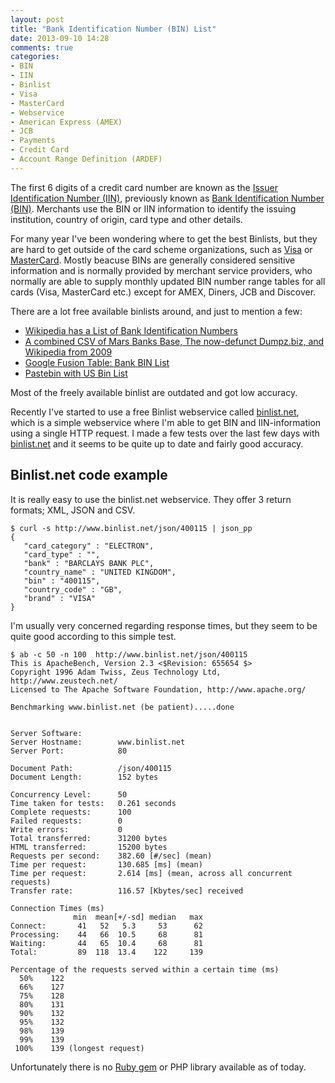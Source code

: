 ```yaml
---
layout: post
title: "Bank Identification Number (BIN) List"
date: 2013-09-10 14:28
comments: true
categories: 
- BIN
- IIN
- Binlist
- Visa
- MasterCard
- Webservice
- American Express (AMEX)
- JCB
- Payments
- Credit Card
- Account Range Definition (ARDEF)
---
```


The first 6 digits of a credit card number are known as the [Issuer
Identification Number (IIN)][1], previously known as [Bank Identification Number
(BIN)][1]. Merchants use the BIN or IIN information to identify the issuing
institution, country of origin, card type and other details.

For many year I've been wondering where to get the best Binlists, but they are
hard to get outside of the card scheme organizations, such as [Visa][8] or
[MasterCard][9]. Mostly beacuse BINs are generally considered sensitive information
and is normally provided by merchant service providers, who normally are able
to supply monthly updated BIN number range tables for all cards (Visa,
MasterCard etc.) except for AMEX, Diners, JCB and Discover.

There are a lot free available binlists around, and just to mention a few:

* [Wikipedia has a List of Bank Identification Numbers][2]
* [A combined CSV of Mars Banks Base, The now-defunct Dumpz.biz, and Wikipedia from 2009][3]
* [Google Fusion Table: Bank BIN List][5]
* [Pastebin with US Bin List][6]

Most of the freely available binlist are outdated and got low accuracy.

Recently I've started to use a free Binlist webservice called [binlist.net][4],
which is a simple webservice where I'm able to get BIN and
IIN-information using a single HTTP request. I made a few tests over the last few days with
[binlist.net][4] and it seems to be quite up to date and fairly good accuracy.

## Binlist.net code example

It is really easy to use the binlist.net webservice. They offer 3 return
formats; XML, JSON and CSV.

```
$ curl -s http://www.binlist.net/json/400115 | json_pp
{
   "card_category" : "ELECTRON",
   "card_type" : "",
   "bank" : "BARCLAYS BANK PLC",
   "country_name" : "UNITED KINGDOM",
   "bin" : "400115",
   "country_code" : "GB",
   "brand" : "VISA"
}
```

I'm usually very concerned regarding response times, but they seem to be quite good
according to this simple test.

```
$ ab -c 50 -n 100  http://www.binlist.net/json/400115 
This is ApacheBench, Version 2.3 <$Revision: 655654 $>
Copyright 1996 Adam Twiss, Zeus Technology Ltd, http://www.zeustech.net/
Licensed to The Apache Software Foundation, http://www.apache.org/

Benchmarking www.binlist.net (be patient).....done


Server Software:
Server Hostname:        www.binlist.net
Server Port:            80

Document Path:          /json/400115
Document Length:        152 bytes

Concurrency Level:      50
Time taken for tests:   0.261 seconds
Complete requests:      100
Failed requests:        0
Write errors:           0
Total transferred:      31200 bytes
HTML transferred:       15200 bytes
Requests per second:    382.60 [#/sec] (mean)
Time per request:       130.685 [ms] (mean)
Time per request:       2.614 [ms] (mean, across all concurrent requests)
Transfer rate:          116.57 [Kbytes/sec] received

Connection Times (ms)
              min  mean[+/-sd] median   max
Connect:       41   52   5.3     53      62
Processing:    44   66  10.5     68      81
Waiting:       44   65  10.4     68      81
Total:         89  118  13.4    122     139

Percentage of the requests served within a certain time (ms)
  50%    122
  66%    127
  75%    128
  80%    131
  90%    132
  95%    132
  98%    139
  99%    139
 100%    139 (longest request)
```


Unfortunately there is no [Ruby gem][7] or PHP library available as of today.


[1]: http://en.wikipedia.org/wiki/Credit_card_number
[2]: http://en.wikipedia.org/wiki/List_of_Issuer_Identification_Numbers
[3]: http://elliottback.com/wp/bank-identification-number-bin-list/
[4]: http://www.binlist.net/
[5]: https://www.google.com/fusiontables/DataSource?docid=1QQScVqT46tTQ18pyqls3WbwJ740ouzK_65C6cw
[6]: http://pastebin.com/qN3EeGZM
[7]: http://rubygems.org/
[8]: http://en.wikipedia.org/wiki/Visa_Inc.
[9]: http://en.wikipedia.org/wiki/MasterCard
